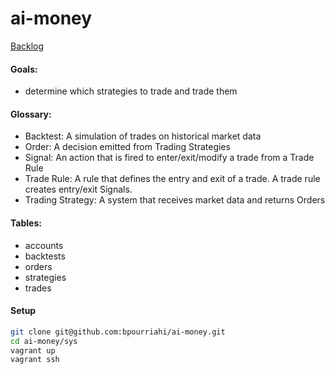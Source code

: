 # ai-money
[Backlog](https://trello.com/b/JIK5gFh8/tradesys)

#### Goals:
- determine which strategies to trade and trade them

#### Glossary:
- Backtest: A simulation of trades on historical market data
- Order: A decision emitted from Trading Strategies
- Signal: An action that is fired to enter/exit/modify a trade from a Trade Rule
- Trade Rule: A rule that defines the entry and exit of a trade. A trade rule creates entry/exit Signals.
- Trading Strategy: A system that receives market data and returns Orders

#### Tables:
- accounts
- backtests
- orders
- strategies
- trades

#### Setup
```sh
git clone git@github.com:bpourriahi/ai-money.git
cd ai-money/sys
vagrant up
vagrant ssh
```
